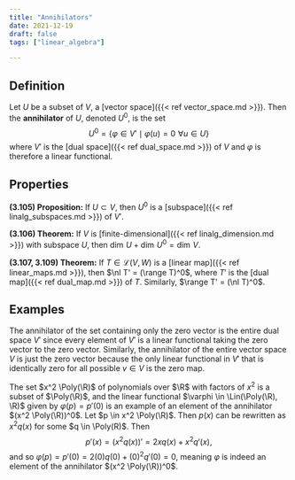 ```yaml
---
title: "Annihilators"
date: 2021-12-19
draft: false
tags: ["linear_algebra"]

---
```



## Definition
Let $U$ be a subset of $V$, a [vector space]({{< ref vector_space.md >}}). Then the **annihilator** of $U$, denoted $U^0$, is the set $$U^0 = \{\varphi \in V' \mid \varphi(u) = 0 \,\, \forall u \in U\}$$ where $V'$ is the [dual space]({{< ref dual_space.md >}}) of $V$ and $\varphi$ is therefore a  linear functional. 

## Properties
**(3.105) Proposition:** If $U \subset V$, then $U^0$ is a [subspace]({{< ref linalg_subspaces.md >}}) of $V'$. 

**(3.106) Theorem:** If $V$ is [finite-dimensional]({{< ref linalg_dimension.md >}}) with subspace $U$, then $\dim \, U + \dim \, U^0 = \dim \, V$.

**(3.107, 3.109) Theorem:** If $T \in \mathcal{L} (V,W)$ is a [linear map]({{< ref linear_maps.md >}}), then $\nl T' = (\range T)^0$, where $T'$ is the [dual map]({{< ref dual_map.md >}}) of $T$. Similarly, $\range T' = (\nl T)^0$.

## Examples
The annihilator of the set containing only the zero vector is the entire dual space $V'$ since every element of $V'$ is a linear functional taking the zero vector to the zero vector. Similarly, the annihilator of the entire vector space $V$ is just the zero vector because the only linear functional in $V'$ that is identically zero for all possible $v \in V$ is the zero map. 

The set $x^2 \Poly(\R)$ of polynomials over $\R$ with factors of $x^2$ is a subset of $\Poly(\R)$, and the linear functional $\varphi \in \Lin(\Poly(\R), \R)$ given by $\varphi(p) = p'(0)$ is an example of an element of the annihilator $(x^2 \Poly(\R))^0$. Let $p \in x^2 \Poly(\R)$. Then $p(x)$ can be rewritten as $x^2 q(x)$ for some $q \in \Poly(R)$. Then $$p'(x) = (x^2 q(x))' = 2x q(x) + x^2q'(x),$$ and so $\varphi(p) = p'(0) = 2(0) q(0) + (0)^2 q'(0) = 0$, meaning $\varphi$ is indeed an element of the annihilator $(x^2 \Poly(\R))^0$. 